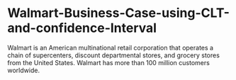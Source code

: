 # Walmart-Business-Case-using-CLT-and-confidence-Interval
Walmart is an American multinational retail corporation that operates a chain of supercenters, discount departmental stores, and grocery stores from the United States. Walmart has more than 100 million customers worldwide.
